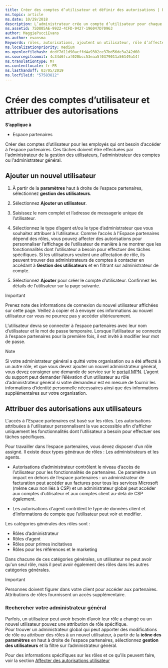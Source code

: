 ```yaml
---
title: Créer des comptes d’utilisateur et définir des autorisations | Espace partenaires
ms.topic: article
ms.date: 10/29/2018
description: L’administrateur crée un compte d’utilisateur pour chaque employé du partenaire devant accéder à l’Espace partenaires.
ms.assetid: 75D805AE-9922-4CFD-9427-196047D70963
author: MaggiePucciEvans
ms.author: evansma
Keywords: rôles, autorisations, ajoutent un utilisateur, rôle d’affecter, administrateur, agent,
ms.localizationpriority: medium
ms.openlocfilehash: dcdf7d11d90acffd4a9302ce37bd56de3a242d60
ms.sourcegitcommit: 4c34d6fcaf020bcc53eaa5f0379011a56149a14f
ms.translationtype: MT
ms.contentlocale: fr-FR
ms.lasthandoff: 03/05/2019
ms.locfileid: "57583812"
---
```

# <a name="create-user-accounts-and-assign-permissions"></a>Créer des comptes d’utilisateur et attribuer des autorisations

**S’applique à**

-  Espace partenaires

Créer des comptes d’utilisateur pour les employés qui ont besoin d’accéder à l’espace partenaires. Ces tâches doivent être effectuées par l'administrateur de la gestion des utilisateurs, l'administrateur des comptes ou l'administrateur général. 


## <a name="add-a-new-user"></a>Ajouter un nouvel utilisateur

1. À partir de la **paramètres** haut à droite de l’espace partenaires, sélectionnez **gestion des utilisateurs**.

2.  Sélectionnez **Ajouter un utilisateur**.

3.  Saisissez le nom complet et l’adresse de messagerie unique de l’utilisateur.

4.  Sélectionnez le type d’agent et/ou le type d’administrateur que vous souhaitez attribuer à l’utilisateur. Comme l’accès à l'Espace partenaires dépend des rôles, vous pouvez affecter des autorisations pour personnaliser l’affichage de l’utilisateur de manière à ne montrer que les fonctionnalités dont l’utilisateur a besoin pour effectuer des tâches spécifiques.  Si les utilisateurs veulent une affectation de rôle, ils peuvent trouver des administrateurs de comptes à contacter en accédant à **Gestion des utilisateurs** et en filtrant sur administrateur de compte.

5.  Sélectionnez **Ajouter** pour créer le compte d’utilisateur. Confirmez les détails de l’utilisateur sur la page suivante.

> [!IMPORTANT]  
> Prenez note des informations de connexion du nouvel utilisateur affichées sur cette page. Veillez à copier et à envoyer ces informations au nouvel utilisateur car vous ne pourrez pas y accéder ultérieurement. 

L’utilisateur devra se connecter à l’espace partenaires avec leur nom d’utilisateur et le mot de passe temporaire. Lorsque l’utilisateur se connecte à l’espace partenaires pour la première fois, il est invité à modifier leur mot de passe. 

> [!NOTE]  
>  Si votre administrateur général a quitté votre organisation ou a été affecté à un autre rôle, et que vous devez ajouter un nouvel administrateur général, vous devez consigner une demande de service sur le [portail MPN](https://partner.microsoft.com/support). L’agent du support peut demander l’élévation d’un utilisateur au rôle d’administrateur général si votre demandeur est en mesure de fournir les informations d’identité personnelle nécessaires ainsi que des informations supplémentaires sur votre organisation.

## <a name="assign-user-permissions"></a>Attribuer des autorisations aux utilisateurs

L'accès à l'Espace partenaires est basé sur les rôles. Les autorisations attribuées à l'utilisateur personnalisent la vue accessible afin d'afficher uniquement les fonctionnalités dont l’utilisateur a besoin pour effectuer ses tâches spécifiques. 

Pour travailler dans l’espace partenaires, vous devez disposer d’un rôle assigné.  Il existe deux types généraux de rôles : Les administrateurs et les agents.

- Autorisations d’administrateur contrôlent le niveau d’accès de l’utilisateur pour les fonctionnalités de partenaires. Ce paramètre a un impact en dehors de l’espace partenaires : un administrateur de facturation peut accéder aux factures pour tous les services Microsoft (même ceux non liés à CSP) et un administrateur global peut accéder aux comptes d’utilisateur et aux comptes client au-delà de CSP également.

- Les autorisations d'agent contrôlent le type de données client et d’informations de compte que l’utilisateur peut voir et modifier.
    
Les catégories générales des rôles sont : 
- Rôles d’administrateur
- Rôles d’agent
- Rôles pour primes incitatives
- Rôles pour les références et le marketing


Dans chacune de ces catégories générales, un utilisateur ne peut avoir qu'un seul rôle, mais il peut avoir également des rôles dans les autres catégories générales. 

>[!Important]
>Personnes doivent figurer dans votre client pour accéder aux partenaires. Attributions de rôles fournissent un accès supplémentaire.


### <a name="find-your-global-admin"></a>Rechercher votre administrateur général

Parfois, un utilisateur peut avoir besoin d’avoir leur rôle a changé ou un nouvel utilisateur pouvez une attribution de rôle spécifique.  
Pour trouver un administrateur global qui peut apporter des modifications de rôle ou attribuer des rôles à un nouvel utilisateur, à partir de la **icône des paramètres** en haut à droite de l’espace partenaires, sélectionnez **gestion des utilisateurs** et la filtre sur l’administrateur général. 

Pour des informations spécifiques sur les rôles et ce qu'ils peuvent faire, voir la section [Affecter des autorisations utilisateur](permissions-overview.md)





